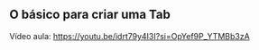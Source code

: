O básico para criar uma Tab
------------------------------------------------------------
Vídeo aula: https://youtu.be/idrt79y4I3I?si=OpYef9P_YTMBb3zA


